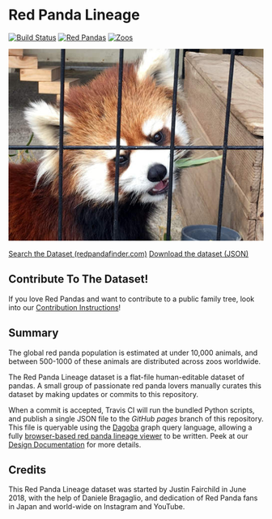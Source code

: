 # Red Panda Lineage

[![Build Status](https://travis-ci.org/wwoast/redpanda-lineage.svg?branch=master)](https://travis-ci.org/wwoast/redpanda-lineage)
[![Red Pandas](https://img.shields.io/badge/dynamic/json.svg?query=$._totals.pandas&label=red%20pandas&uri=https%3A%2F%2Fwwoast.github.io%2Fredpanda-lineage%2Fexport%2Fredpanda.json)](https://wwoast.github.io/redpanda-lineage/export/redpanda.json)
[![Zoos](https://img.shields.io/badge/dynamic/json.svg?query=$._totals.zoos&label=zoos&uri=https%3A%2F%2Fwwoast.github.io%2Fredpanda-lineage%2Fexport%2Fredpanda.json)](https://wwoast.github.io/redpanda-lineage/export/redpanda.json)

[![Kokin](https://raw.githubusercontent.com/wwoast/redpanda-lineage/master/docs/images/readme/header.jpg)](https://raw.githubusercontent.com/wwoast/redpanda-lineage/master/pandas/0011_kushiro/0023_kokin.txt)

[Search the Dataset (redpandafinder.com)](https://redpandafinder.com)
[Download the dataset (JSON)](https://wwoast.github.io/redpanda-lineage/export/redpanda.json)

## Contribute To The Dataset!

If you love Red Pandas and want to contribute to a public family tree, look into our [Contribution Instructions](https://github.com/wwoast/redpanda-lineage/blob/master/docs/INSTRUCTIONS.md)!

## Summary

The global red panda population is estimated at under 10,000 animals, and between 500-1000 of these animals are distributed across zoos worldwide.

The Red Panda Lineage dataset is a flat-file human-editable dataset of pandas. A small group of passionate red panda lovers manually curates this dataset by making updates or commits to this repository.

When a commit is accepted, Travis CI will run the bundled Python scripts, and publish a single JSON file to the _GitHub pages_ branch of this repository. This file is queryable using the [Dagoba](https://github.com/dxnn/dagoba) graph query language, allowing a fully [browser-based red panda lineage viewer](https://redpandafinder.com) to be written. Peek at our [Design Documentation](https://github.com/wwoast/redpanda-lineage/blob/master/docs/DESIGN.md) for more details.

## Credits

This Red Panda Lineage dataset was started by Justin Fairchild in June 2018, with the help of Daniele Bragaglio, and dedication of Red Panda fans in Japan and world-wide on Instagram and YouTube.

